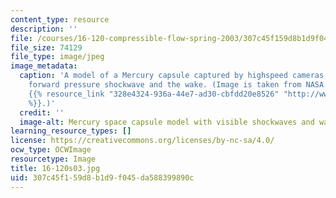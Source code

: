 ```yaml
---
content_type: resource
description: ''
file: /courses/16-120-compressible-flow-spring-2003/307c45f159d8b1d9f045da588399890c_16-120s03.jpg
file_size: 74129
file_type: image/jpeg
image_metadata:
  caption: 'A model of a Mercury capsule captured by highspeed cameras, showing the
    forward pressure shockwave and the wake. (Image is taken from NASA''s web site:
    {{% resource_link "328e4324-936a-44e7-ad30-cbfdd20e8526" "http://www.nasa.gov"
    %}}.)'
  credit: ''
  image-alt: Mercury space capsule model with visible shockwaves and wake.
learning_resource_types: []
license: https://creativecommons.org/licenses/by-nc-sa/4.0/
ocw_type: OCWImage
resourcetype: Image
title: 16-120s03.jpg
uid: 307c45f1-59d8-b1d9-f045-da588399890c
---
```


